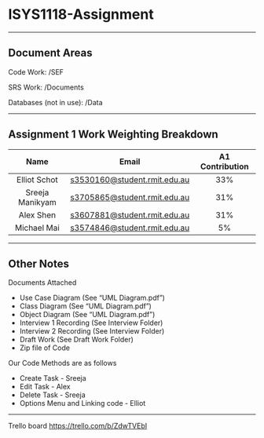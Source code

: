 # ISYS1118-Assignment

***
## Document Areas

Code Work: /SEF

SRS Work: /Documents

Databases (not in use): /Data

***

## Assignment 1 Work Weighting Breakdown

| Name       		| Email         				| A1 Contribution	|
|:-----------------:|:-----------------------------:|:-----------------:|
| Elliot Schot      | s3530160@student.rmit.edu.au	| 33%				|
| Sreeja Manikyam	| s3705865@student.rmit.edu.au	| 31%				|
| Alex Shen			| s3607881@student.rmit.edu.au	| 31%				|
| Michael Mai		| s3574846@student.rmit.edu.au	| 5%				|

***
## Other Notes

Documents Attached
+ Use Case Diagram (See “UML Diagram.pdf”)
+ Class Diagram (See “UML Diagram.pdf”)
+ Object Diagram (See “UML Diagram.pdf”)
+ Interview 1 Recording (See Interview Folder)
+ Interview 2 Recording (See Interview Folder)
+ Draft Work (See Draft Work Folder)
+ Zip file of Code

Our Code Methods are as follows
+ Create Task - Sreeja
+ Edit Task - Alex
+ Delete Task - Sreeja
+ Options Menu and Linking code - Elliot

***

Trello board https://trello.com/b/ZdwTVEbI